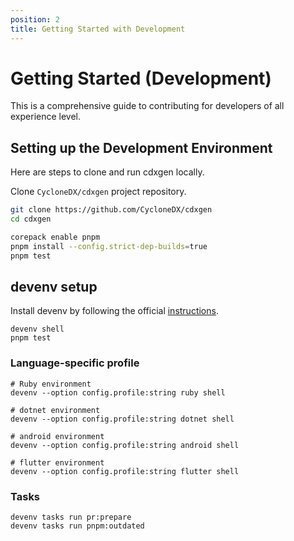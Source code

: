 ```yaml
---
position: 2
title: Getting Started with Development
---
```


# Getting Started (Development)

This is a comprehensive guide to contributing for developers of all experience level.

## Setting up the Development Environment

Here are steps to clone and run cdxgen locally.

Clone `CycloneDX/cdxgen` project repository.

```bash
git clone https://github.com/CycloneDX/cdxgen
cd cdxgen

corepack enable pnpm
pnpm install --config.strict-dep-builds=true
pnpm test
```

## devenv setup

Install devenv by following the official [instructions](https://devenv.sh/getting-started/).

```shell
devenv shell
pnpm test
```

### Language-specific profile

```shell
# Ruby environment
devenv --option config.profile:string ruby shell

# dotnet environment
devenv --option config.profile:string dotnet shell

# android environment
devenv --option config.profile:string android shell

# flutter environment
devenv --option config.profile:string flutter shell
```

### Tasks

```shell
devenv tasks run pr:prepare
devenv tasks run pnpm:outdated
```
